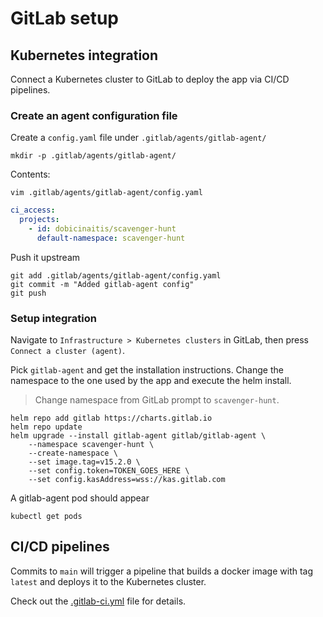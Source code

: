 # GitLab setup

## Kubernetes integration

Connect a Kubernetes cluster to GitLab to deploy the app via CI/CD pipelines.

### Create an agent configuration file

Create a `config.yaml` file under `.gitlab/agents/gitlab-agent/`

```shell
mkdir -p .gitlab/agents/gitlab-agent/
```

Contents:

```shell
vim .gitlab/agents/gitlab-agent/config.yaml
```

```yaml
ci_access:
  projects:
    - id: dobicinaitis/scavenger-hunt
      default-namespace: scavenger-hunt
```

Push it upstream

```shell
git add .gitlab/agents/gitlab-agent/config.yaml
git commit -m "Added gitlab-agent config"
git push
```

### Setup integration

Navigate to `Infrastructure > Kubernetes clusters` in GitLab, then press `Connect a cluster (agent)`.

Pick `gitlab-agent` and get the installation instructions. Change the namespace to the one used by the app and execute
the helm install.
> Change namespace from GitLab prompt to `scavenger-hunt`.

```shell
helm repo add gitlab https://charts.gitlab.io
helm repo update
helm upgrade --install gitlab-agent gitlab/gitlab-agent \
    --namespace scavenger-hunt \
    --create-namespace \
    --set image.tag=v15.2.0 \
    --set config.token=TOKEN_GOES_HERE \
    --set config.kasAddress=wss://kas.gitlab.com
```

A gitlab-agent pod should appear

```shell
kubectl get pods
```

## CI/CD pipelines

Commits to `main` will trigger a pipeline that builds a docker image with tag `latest` and deploys it to the Kubernetes
cluster.

Check out the [.gitlab-ci.yml](../.gitlab-ci.yml) file for details.
